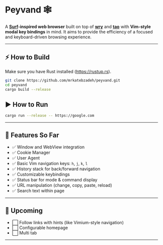 # Peyvand 🕸️
A **[Surf][surf]-inspired web browser** built on top of **[wry][wry]** and **[tao][tao]** with **Vim-style modal key bindings** in mind.
It aims to provide the efficiency of a focused and keyboard-driven browsing experience.

---

## ⚡ How to Build

Make sure you have Rust installed (https://rustup.rs).

```bash
git clone https://github.com/mrkatebzadeh/peyvand.git
cd peyvand
cargo build --release
```

## ▶️ How to Run
```bash
cargo run --release -- https://google.com
```

---
## 🚀 Features So Far

- ✅ Window and WebView integration
- ✅ Cookie Manager
- ✅ User Agent
- ✅ Basic Vim navigation keys: `h`, `j`, `k`, `l`
- ✅ History stack for back/forward navigation
- ✅ Customizable keybindings
- ✅ Status bar for mode & command display
- ✅ URL manipulation (change, copy, paste, reload)
- ✅ Search text within page

---

## 🎯 Upcoming

- ⬜ Follow links with hints (like Vimium-style navigation)
- ⬜ Configurable homepage
- ⬜ Multi tab

---

[surf]: https://surf.suckless.org/
[wry]: https://docs.rs/wry/latest/wry/
[tao]: https://docs.rs/tao/latest/tao/
